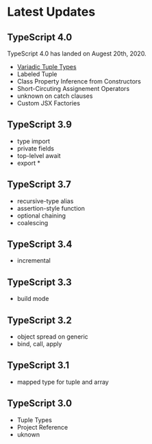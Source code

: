 # Latest Updates

## TypeScript 4.0

TypeScript 4.0 has landed on Augest 20th, 2020.

- [Variadic Tuple Types](/pages/03-typescript-syntax/tuple-type.md#variadic-tuple-types)
- Labeled Tuple
- Class Property Inference from Constructors
- Short-Circuting Assignement Operators
- unknown on catch clauses
- Custom JSX Factories

## TypeScript 3.9

- type import
- private fields
- top-lelvel await
- export \*

## TypeScript 3.7

- recursive-type alias
- assertion-style function
- optional chaining
- coalescing

## TypeScript 3.4

- incremental

## TypeScript 3.3

- build mode

## TypeScript 3.2

- object spread on generic
- bind, call, apply

## TypeScript 3.1

- mapped type for tuple and array

## TypeScript 3.0

- Tuple Types
- Project Reference
- uknown
